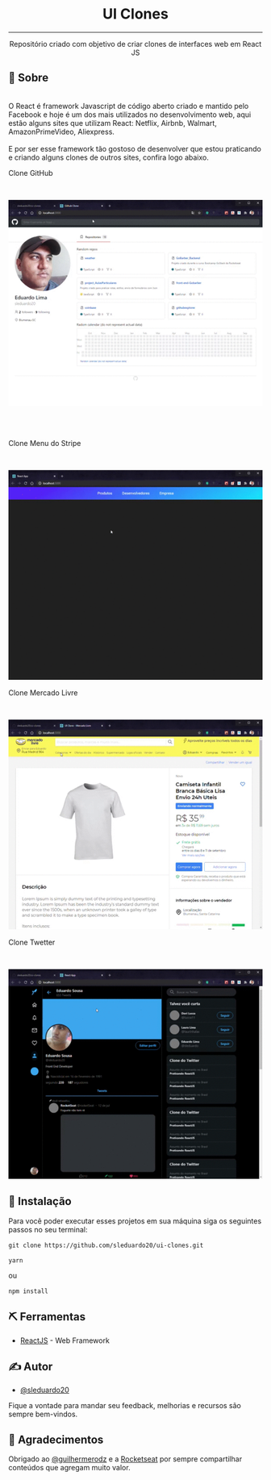 <h1 align="center">UI Clones</h1>



---

<p align="center"> Repositório criado com objetivo de criar clones de interfaces web em React JS
    <br> 
</p>



## 🧐 Sobre <a name = "about"></a>
</br>
O React é framework Javascript de código aberto criado e mantido pelo Facebook e hoje é um dos mais utilizados no desenvolvimento web, aqui estão alguns sites que utilizam React: Netflix, Airbnb, Walmart, AmazonPrimeVideo, Aliexpress. 
</br>
</br>
E por ser esse framework tão gostoso de desenvolver que estou praticando e criando alguns clones de outros sites, confira logo abaixo.
</br>

<p>Clone GitHub</p>
</br>
<p align="center">
<img style="-webkit-user-select: none;margin: auto;" src="https://raw.githubusercontent.com/sleduardo20/ui-clones/master/gifs/cloneGitHub.gif">
</p>

</br>
</br>
<p>Clone Menu do Stripe</p>
</br>
<p align="center">
<img style="-webkit-user-select: none;margin: auto;cursor: zoom-in;" src="https://raw.githubusercontent.com/sleduardo20/ui-clones/master/gifs/cloneMenuStripe.gif" width="513" height="416">
</p>

<p>Clone Mercado Livre</p>
</br>
<p align="center">
<img style="-webkit-user-select: none;margin: auto;cursor: zoom-in;" src="https://raw.githubusercontent.com/sleduardo20/ui-clones/master/gifs/cloneMercadoLivre.gif" width="513" height="416">
</p>

<p>Clone Twetter</p>
</br>
<p align="center">
<img style="-webkit-user-select: none;margin: auto;cursor: zoom-in;" src="https://raw.githubusercontent.com/sleduardo20/ui-clones/master/gifs/cloneTwitter.gif" width="513" height="416">
</p>


## 🔧 Instalação

Para você poder executar esses projetos em sua máquina siga os seguintes passos no seu terminal:

```
git clone https://github.com/sleduardo20/ui-clones.git
```

```
yarn
```
ou

```
npm install
```


## ⛏️ Ferramentas <a name = "built_using"></a>

- [ReactJS](https://pt-br.reactjs.org/docs/getting-started.html) - Web Framework


## ✍️ Autor <a name = "authors"></a>

- [@sleduardo20](https://github.com/sleduardo20)

Fique a vontade para mandar seu feedback, melhorias e recursos são sempre bem-vindos.

## 🎉 Agradecimentos

Obrigado ao [@guilhermerodz](https://github.com/guilhermerodz) e a [Rocketseat](https://rocketseat.com.br/) por sempre compartilhar conteúdos que agregam muito valor.
